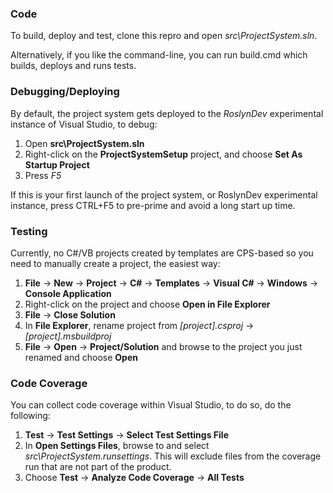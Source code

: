 ### Code 

To build, deploy and test, clone this repro and open _src\ProjectSystem.sln_.

Alternatively, if you like the command-line, you can run build.cmd which builds, deploys and runs tests.

### Debugging/Deploying
By default, the project system gets deployed to the _RoslynDev_ experimental instance of Visual Studio, to debug:

1. Open __src\ProjectSystem.sln__
2. Right-click on the __ProjectSystemSetup__ project, and choose __Set As Startup Project__
3. Press _F5_

If this is your first launch of the project system, or RoslynDev experimental instance, press CTRL+F5 to pre-prime and avoid a long start up time.

### Testing

Currently, no C#/VB projects created by templates are CPS-based so you need to manually create a project, the easiest way:

1. __File__ -> __New__ -> __Project__ -> __C#__ -> __Templates__ -> __Visual C#__ -> __Windows__ -> __Console Application__
2. Right-click on the project and choose __Open in File Explorer__
3. __File__ -> __Close Solution__
4. In __File Explorer__, rename project from _[project].csproj_ -> _[project].msbuildproj_
5. __File__ -> __Open__ -> __Project/Solution__ and browse to the project you just renamed and choose __Open__

### Code Coverage

You can collect code coverage within Visual Studio, to do so, do the following:

1. __Test__ -> __Test Settings__ -> __Select Test Settings File__
2. In __Open Settings Files__, browse to and select _src\ProjectSystem.runsettings_. This will exclude files from the coverage run that are not part of the product.
3. Choose __Test__ -> __Analyze Code Coverage__ -> __All Tests__



